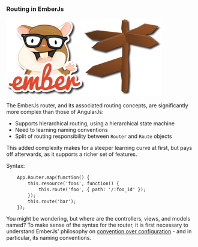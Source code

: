### Routing in EmberJs

![Routing in EmberJs](/img/emberjs-routing.png)

The EmberJs router, and its associated routing concepts,
are significantly more complex than those of AngularJs:

- Supports hierarchical routing, using a hierarchical state machine
- Need to learning naming conventions
- Split of routing responsibility between `Router` and `Route` objects

This added complexity makes for a steeper learning curve at first,
but pays off afterwards, as it supports a richer set of features.

Syntax:

        App.Router.map(function() {
            this.resource('foos', function() {
                this.route('foo', { path: '/:foo_id' });
            });
            this.route('bar');
        });

You might be wondering, but where are the controllers, views, and models named?
To make sense of the syntax for the router,
it is first necessary to understand EmberJs' philosophy on
[convention over configuration](http://en.wikipedia.org/wiki/Convention_over_configuration) -
and in particular, its naming conventions.
